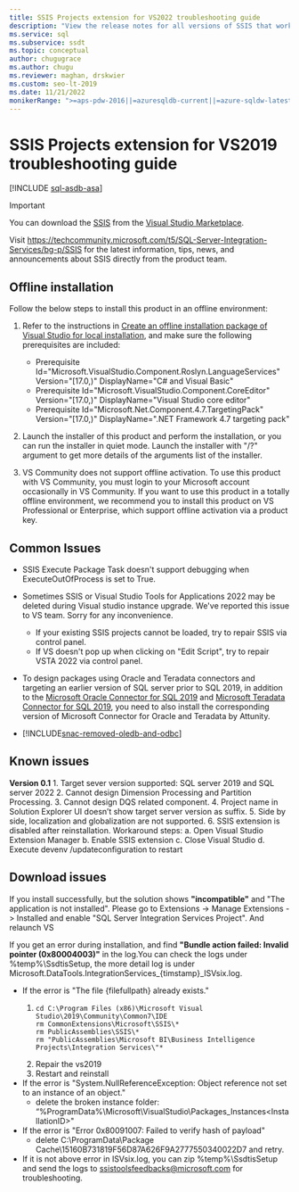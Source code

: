```yaml
---
title: SSIS Projects extension for VS2022 troubleshooting guide
description: "View the release notes for all versions of SSIS that work with Visual Studio 2022 and earlier Visual Studio versions."
ms.service: sql
ms.subservice: ssdt
ms.topic: conceptual
author: chugugrace
ms.author: chugu
ms.reviewer: maghan, drskwier
ms.custom: seo-lt-2019
ms.date: 11/21/2022
monikerRange: ">=aps-pdw-2016||=azuresqldb-current||=azure-sqldw-latest||>=sql-server-2016||=azuresqldb-mi-current"
---
```

# SSIS Projects extension for VS2019 troubleshooting guide

[!INCLUDE [sql-asdb-asa](../includes/applies-to-version/sql-asdb-asa.md)]

> [!IMPORTANT]
> You can download the [SSIS](https://marketplace.visualstudio.com/items?itemName=SSIS.SqlServerIntegrationServicesProjects) from the [Visual Studio Marketplace](<https://marketplace.visualstudio.com/>).

Visit https://techcommunity.microsoft.com/t5/SQL-Server-Integration-Services/bg-p/SSIS for the latest information, tips, news, and announcements about SSIS directly from the product team.

## Offline installation
Follow the below steps to install this product in an offline environment:
1. Refer to the instructions in [Create an offline installation package of Visual Studio for local installation](/visualstudio/install/create-an-offline-installation-of-visual-studio?view=vs-2019&preserve-view=true), and make sure the following prerequisites are included:
    - Prerequisite Id="Microsoft.VisualStudio.Component.Roslyn.LanguageServices" Version="[17.0,)" DisplayName="C# and Visual Basic"
    - Prerequisite Id="Microsoft.VisualStudio.Component.CoreEditor" Version="[17.0,)" DisplayName="Visual Studio core editor"
    - Prerequisite Id="Microsoft.Net.Component.4.7.TargetingPack" Version="[17.0,)" DisplayName=".NET Framework 4.7 targeting pack"

1. Launch the installer of this product and perform the installation, or you can run the installer in quiet mode. Launch the installer with "/?" argument to get more details of the arguments list of the installer.

1. VS Community does not support offline activation. To use this product with VS Community, you must login to your Microsoft account occasionally in VS Community. If you want to use this product in a totally offline environment, we recommend you to install this product on VS Professional or Enterprise, which support offline activation via a product key.

## Common Issues
- SSIS Execute Package Task doesn't support debugging when ExecuteOutOfProcess is set to True.
- Sometimes SSIS or Visual Studio Tools for Applications 2022 may be deleted during Visual studio instance upgrade.  We've reported this issue to VS team. Sorry for any inconvenience.
    - If your existing SSIS projects cannot be loaded, try to repair SSIS via control panel. 
    - If VS doesn't pop up when clicking on "Edit Script", try to repair VSTA 2022 via control panel.
- To design packages using Oracle and Teradata connectors and targeting an earlier version of SQL server prior to SQL 2019, in addition to the [Microsoft Oracle Connector for SQL 2019](https://www.microsoft.com/download/details.aspx?id=58228) and [Microsoft Teradata Connector for SQL 2019](https://www.microsoft.com/download/details.aspx?id=100599), you need to also install the corresponding version of Microsoft Connector for Oracle and Teradata by Attunity.

- [!INCLUDE[snac-removed-oledb-and-odbc](../includes/snac-removed-oledb-and-odbc.md)]

## Known issues
 **Version 0.1**
    1. Target sever version supported: SQL server 2019 and SQL server 2022 
    2. Cannot design Dimension Processing and Partition Processing.
    3. Cannot design DQS related component.
    4. Project name in Solution Explorer UI doesn’t show target server version as suffix.
    5. Side by side, localization and globalization are not supported.
    6. SSIS extension is disabled after reinstallation. Workaround steps:
        a. Open Visual Studio Extension Manager
        b. Enable SSIS extension
        c. Close Visual Studio
        d. Execute devenv /updateconfiguration to restart

 ## Download issues
If you install successfully, but the solution shows **"incompatible"** and "The application is not installed". Please go to Extensions -> Manage Extensions -> Installed and enable "SQL Server Integration Services Project". And relaunch VS

If you get an error during installation, and find **"Bundle action failed: Invalid pointer (0x80004003)"** in the log.You can check the logs under %temp%\SsdtisSetup, the  more detail log is under Microsoft.DataTools.IntegrationServices_{timstamp}_ISVsix.log. 
- If the error is "The file {filefullpath} already exists." 
   1. ```
      cd C:\Program Files (x86)\Microsoft Visual Studio\2019\Community\Common7\IDE
      rm CommonExtensions\Microsoft\SSIS\* 
      rm PublicAssemblies\SSIS\* 
      rm "PublicAssemblies\Microsoft BI\Business Intelligence Projects\Integration Services\"*
      ```
   2. Repair the vs2019 
   3. Restart and reinstall
- If the error is "System.NullReferenceException: Object reference not set to an instance of an object."
    - delete the broken instance folder: “%ProgramData%\Microsoft\VisualStudio\Packages\_Instances\<InstallationID>"
- If the error is "Error 0x80091007: Failed to verify hash of payload"
    - delete C:\ProgramData\Package Cache\15160B731819F56D87A626F9A2777550340022D7 and retry.
- If it is not above error in ISVsix.log, you can zip %temp%\SsdtisSetup and send the logs to ssistoolsfeedbacks@microsoft.com for troubleshooting.

